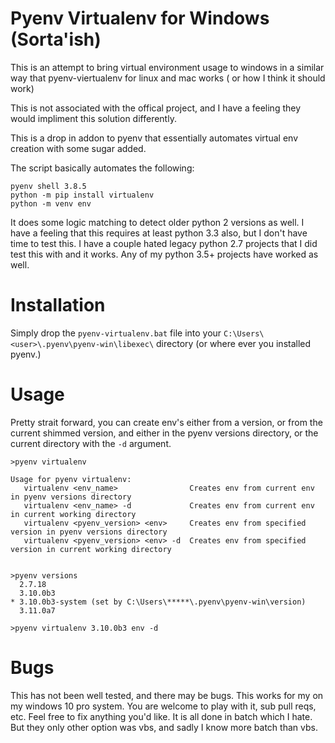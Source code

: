 # Pyenv Virtualenv for Windows (Sorta'ish)

This is an attempt to bring virtual environment usage to windows in a similar way that pyenv-viertualenv for linux and mac works ( or how I think it should work)

This is not associated with the offical project, and I have a feeling they would impliment this solution differently.

This is a drop in addon to pyenv that essentially automates virtual env creation with some sugar added.

The script basically automates the following:

```
pyenv shell 3.8.5
python -m pip install virtualenv
python -m venv env
```

It does some logic matching to detect older python 2 versions as well. I have a feeling that this requires at least python 3.3 also, but I don't have time to test this.
I have a couple hated legacy python 2.7 projects that I did test this with and it works.
Any of my python 3.5+ projects have worked as well.

# Installation
Simply drop the `pyenv-virtualenv.bat` file into your `C:\Users\<user>\.pyenv\pyenv-win\libexec\` directory (or where ever you installed pyenv.)

# Usage
Pretty strait forward, you can create env's either from a version, or from the current shimmed version, and either in the pyenv versions directory, or the current directory with the `-d` argument.

```
>pyenv virtualenv

Usage for pyenv virtualenv:
   virtualenv <env_name>                Creates env from current env in pyenv versions directory       
   virtualenv <env_name> -d             Creates env from current env in current working directory      
   virtualenv <pyenv_version> <env>     Creates env from specified version in pyenv versions directory 
   virtualenv <pyenv_version> <env> -d  Creates env from specified version in current working directory


>pyenv versions   
  2.7.18
  3.10.0b3
* 3.10.0b3-system (set by C:\Users\*****\.pyenv\pyenv-win\version)
  3.11.0a7

>pyenv virtualenv 3.10.0b3 env -d
```

# Bugs
This has not been well tested, and there may be bugs. This works for my on my windows 10 pro system. You are welcome to play with it, sub pull reqs, etc. Feel free to fix anything you'd like. It is all done in batch which I hate. But they only other option was vbs, and sadly I know more batch than vbs.
